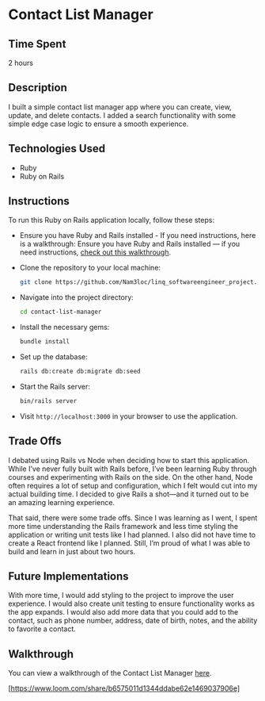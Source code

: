 # Contact List Manager

## Time Spent

2 hours

## Description

I built a simple contact list manager app where you can create, view, update, and delete contacts. I added a search functionality with some simple edge case logic to ensure a smooth experience.

## Technologies Used

- Ruby  
- Ruby on Rails


## Instructions

To run this Ruby on Rails application locally, follow these steps:

- Ensure you have Ruby and Rails installed - If you need instructions, here is a walkthrough: Ensure you have Ruby and Rails installed — if you need instructions, [check out this walkthrough](https://guides.rubyonrails.org/install_ruby_on_rails.html).

- Clone the repository to your local machine:
  ```bash
  git clone https://github.com/Nam3loc/linq_softwareengineer_project.git
  ```
- Navigate into the project directory:  
  ```bash
  cd contact-list-manager
  ```
- Install the necessary gems:  
  ```bash
  bundle install
  ```
- Set up the database:  
  ```bash
  rails db:create db:migrate db:seed
  ```
- Start the Rails server:  
  ```bash
  bin/rails server
  ```
- Visit `http://localhost:3000` in your browser to use the application.

## Trade Offs

I debated using Rails vs Node when deciding how to start this application. While I’ve never fully built with Rails before, I’ve been learning Ruby through courses and experimenting with Rails on the side. On the other hand, Node often requires a lot of setup and configuration, which I felt would cut into my actual building time. I decided to give Rails a shot—and it turned out to be an amazing learning experience.

That said, there were some trade offs. Since I was learning as I went, I spent more time understanding the Rails framework and less time styling the application or writing unit tests like I had planned. I also did not have time to create a React frontend like I planned. Still, I’m proud of what I was able to build and learn in just about two hours.

## Future Implementations

With more time, I would add styling to the project to improve the user experience. I would also create unit testing to ensure functionality works as the app expands. I would also add more data that you could add to the contact, such as phone number, address, date of birth, notes, and the ability to favorite a contact. 

## Walkthrough

You can view a walkthrough of the Contact List Manager [here](https://www.loom.com/share/b6575011d1344ddabe62e1469037906e).

[https://www.loom.com/share/b6575011d1344ddabe62e1469037906e]
